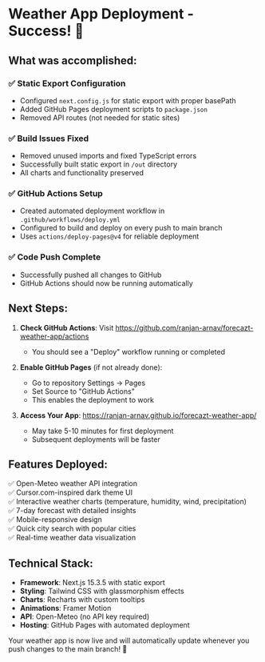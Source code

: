 # Weather App Deployment - Success! 🎉

## What was accomplished:

### ✅ Static Export Configuration
- Configured `next.config.js` for static export with proper basePath
- Added GitHub Pages deployment scripts to `package.json`
- Removed API routes (not needed for static sites)

### ✅ Build Issues Fixed
- Removed unused imports and fixed TypeScript errors
- Successfully built static export in `/out` directory
- All charts and functionality preserved

### ✅ GitHub Actions Setup
- Created automated deployment workflow in `.github/workflows/deploy.yml`
- Configured to build and deploy on every push to main branch
- Uses `actions/deploy-pages@v4` for reliable deployment

### ✅ Code Push Complete
- Successfully pushed all changes to GitHub
- GitHub Actions should now be running automatically

## Next Steps:

1. **Check GitHub Actions**: Visit https://github.com/ranjan-arnav/forecazt-weather-app/actions
   - You should see a "Deploy" workflow running or completed

2. **Enable GitHub Pages** (if not already done):
   - Go to repository Settings → Pages
   - Set Source to "GitHub Actions"
   - This enables the deployment to work

3. **Access Your App**: https://ranjan-arnav.github.io/forecazt-weather-app/
   - May take 5-10 minutes for first deployment
   - Subsequent deployments will be faster

## Features Deployed:

✅ Open-Meteo weather API integration  
✅ Cursor.com-inspired dark theme UI  
✅ Interactive weather charts (temperature, humidity, wind, precipitation)  
✅ 7-day forecast with detailed insights  
✅ Mobile-responsive design  
✅ Quick city search with popular cities  
✅ Real-time weather data visualization  

## Technical Stack:

- **Framework**: Next.js 15.3.5 with static export
- **Styling**: Tailwind CSS with glassmorphism effects
- **Charts**: Recharts with custom tooltips
- **Animations**: Framer Motion
- **API**: Open-Meteo (no API key required)
- **Hosting**: GitHub Pages with automated deployment

Your weather app is now live and will automatically update whenever you push changes to the main branch! 🚀
